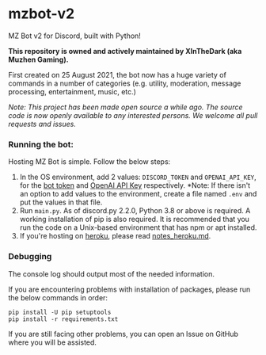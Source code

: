 # mzbot-v2

MZ Bot v2 for Discord, built with Python!

**This repository is owned and actively maintained by XInTheDark (aka Muzhen Gaming).**

First created on 25 August 2021, the bot now has a huge variety of commands in a number of categories (e.g. utility,
moderation, message processing, entertainment, music, etc.)

*Note: This project has been made open source a while ago. The source code is now openly available to any interested
persons.
We welcome all pull requests and issues.*


### Running the bot:

Hosting MZ Bot is simple. Follow the below steps:

1. In the OS environment, add 2 values: `DISCORD_TOKEN` and `OPENAI_API_KEY`, 
for the [bot token](https://discord.com/developers/applications)
and [OpenAI API Key](https://beta.openai.com/account/api-keys) respectively.
*Note: If there isn't an option to add values to the environment, create a file named `.env` and put the values in that file.
2. Run `main.py`. As of discord.py 2.2.0, Python 3.8 or above is required. A working installation of pip is also required.
It is recommended that you run the code on a Unix-based environment that has npm or apt installed.
3. If you're hosting on [heroku](https://www.heroku.com), please read [notes_heroku.md](notes_heroku.md).


### Debugging

The console log should output most of the needed information. 

If you are encountering problems with installation of packages, please run the below commands in order:

```
pip install -U pip setuptools
pip install -r requirements.txt
```

If you are still facing other problems, you can open an Issue on GitHub where you will be assisted.